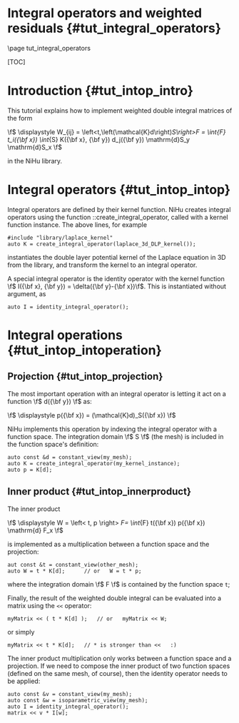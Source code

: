 Integral operators and weighted residuals {#tut_integral_operators}
=========================================

\page tut_integral_operators

[TOC]

Introduction {#tut_intop_intro}
============

This tutorial explains how to implement weighted double integral matrices of the form

\f$
\displaystyle
W_{ij} =
\left<t,\left(\mathcal{K}d\right)_S\right>_F =
\int_{F} t_i({\bf x}) \int_{S} K({\bf x}, {\bf y}) d_j({\bf y}) \mathrm{d}S_y \mathrm{d}S_x
\f$

in the NiHu library.

Integral operators  {#tut_intop_intop}
==================

Integral operators are defined by their kernel function. NiHu creates integral operators using the function ::create_integral_operator, called with a kernel function instance. The above lines, for example
~~~~~~~~~~~
#include "library/laplace_kernel"
auto K = create_integral_operator(laplace_3d_DLP_kernel());
~~~~~~~~~~~
instantiates the double layer potential kernel of the Laplace equation in 3D from the library, and transform the kernel to an integral operator.

A special integral operator is the identity operator with the kernel function \f$ I({\bf x}, {\bf y}) = \delta({\bf y}-{\bf x})\f$. This is instantiated without argument, as
~~~~~~~~~~~
auto I = identity_integral_operator();
~~~~~~~~~~~

Integral operations {#tut_intop_intoperation}
===================

Projection {#tut_intop_projection}
----------

The most important operation with an integral operator is letting it act on a function \f$ d({\bf y}) \f$ as:

\f$
\displaystyle
p({\bf x}) = (\mathcal{K}d)_S({\bf x})
\f$

NiHu implements this operation by indexing the integral operator with a function space. The integration domain \f$ S \f$ (the mesh) is included in the function space's definition:
~~~~~~~~~~~~~~
auto const &d = constant_view(my_mesh);
auto K = create_integral_operator(my_kernel_instance);
auto p = K[d];
~~~~~~~~~~~~~~

Inner product {#tut_intop_innerproduct}
-------------

The inner product

\f$
\displaystyle
W = \left< t, p \right> _F= \int_{F} t({\bf x}) p({\bf x}) \mathrm{d} F_x
\f$

is implemented as a multiplication between a function space and the projection:
~~~~~~~~~~~
aut const &t = constant_view(other_mesh);
auto W = t * K[d]; 		// or	W = t * p;
~~~~~~~~~~~
where the integration domain \f$ F \f$ is contained by the function space `t`;

Finally, the result of the weighted double integral can be evaluated into a matrix using the `<<` operator:
~~~~~~~~~~~
myMatrix << ( t * K[d] );	// or	myMatrix << W;
~~~~~~~~~~~
or simply
~~~~~~~~~~~
myMatrix << t * K[d];	// * is stronger than <<   :)
~~~~~~~~~~~

The inner product multiplication only works between a function space and a projection.
If we need to compose the inner product of two function spaces (defined on the same mesh, of course),
then the identity operator needs to be applied:
~~~~~~~~~~~
auto const &v = constant_view(my_mesh);
auto const &w = isoparametric_view(my_mesh);
auto I = identity_integral_operator();
matrix << v * I[w];
~~~~~~~~~~~